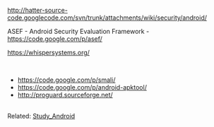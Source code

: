 http://hatter-source-code.googlecode.com/svn/trunk/attachments/wiki/security/android/

ASEF - Android Security Evaluation Framework - https://code.google.com/p/asef/

https://whispersystems.org/

<br>
<ul><li><a href='https://code.google.com/p/smali/'>https://code.google.com/p/smali/</a>
</li><li><a href='https://code.google.com/p/android-apktool/'>https://code.google.com/p/android-apktool/</a>
</li><li><a href='http://proguard.sourceforge.net/'>http://proguard.sourceforge.net/</a></li></ul>

<br>
Related: <a href='Study_Android.md'>Study_Android</a>